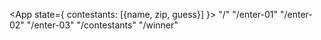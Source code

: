<App state={
  contestants: [{name, zip, guess}]
}>
  <Router>
    "/" <Homepage>
    "/enter-01" <NewContestantNameForm>
    "/enter-02" <NewContestantZipForm>
    "/enter-03" <NewContestantGuessForm>
    "/contestants" <ContestantList>
    "/winner" <Winner>
  </Router>
</App>
